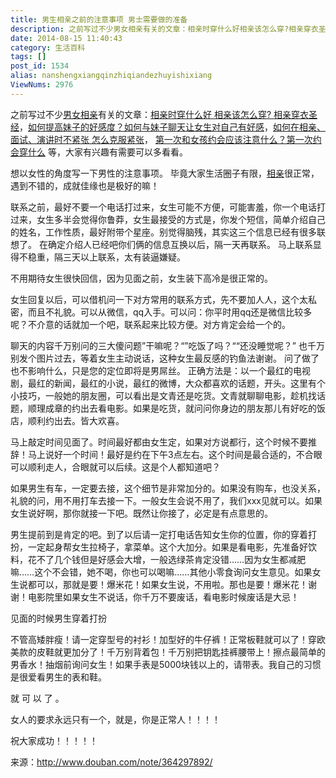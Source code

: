 ```yaml
---
title: 男生相亲之前的注意事项 男士需要做的准备
description: 之前写过不少男女相亲有关的文章：相亲时穿什么好相亲该怎么穿?相亲穿衣圣经，如何提高妹子的好感度？如何与妹子聊天让女生对自己有好感，如何在相亲、面试、演讲时不紧张怎么克服紧张，第一次和女孩约会应该注意什么？第一次约会穿什么 等，大家有兴趣有需要可以多看看。想以女性的角度写一下男性的注意事项。毕竟大家生活圈子有限，相亲很正常，遇到不错的，成就佳缘也是极好的嘛！联系之前，最好不要一
date: 2014-08-15 11:40:43
category: 生活百科
tags: []
post_id: 1534
alias: nanshengxiangqinzhiqiandezhuyishixiang
ViewNums: 2976
---
```


之前写过不少[男女相亲](/blog/nanshengxiangqinzhiqiandezhuyishixiang)有关的文章：[相亲时穿什么好 相亲该怎么穿? 相亲穿衣圣经](/blog/xiangqinshichuanshenmehao "相亲时穿什么好 相亲该怎么穿? 相亲穿衣圣经")，[如何提高妹子的好感度？如何与妹子聊天让女生对自己有好感](/blog/ruhetigaomeizidehaogandu "如何提高妹子的好感度？如何与妹子聊天让女生对自己有好感")，[如何在相亲、面试、演讲时不紧张 怎么克服紧张](/blog/zenmekefujinzhang "如何在相亲、面试、演讲时不紧张 怎么克服紧张")， [第一次和女孩约会应该注意什么？第一次约会穿什么](/blog/diyicihenvhaiyuehuizhuyishenme "第一次和女孩约会应该注意什么？第一次约会穿什么") 等，大家有兴趣有需要可以多看看。

想以女性的角度写一下男性的注意事项。
毕竟大家生活圈子有限，[相亲](/blog/nanshengxiangqinzhiqiandezhuyishixiang)很正常，遇到不错的，成就佳缘也是极好的嘛！

联系之前，最好不要一个电话打过来，女生可能不方便，可能害羞，你一个电话打过来，女生多半会觉得你鲁莽，女生最接受的方式是，你发个短信，简单介绍自己的姓名，工作性质，最好附带个星座。别觉得脑残，其实这三个信息已经有很多联想了。
在确定介绍人已经吧你们俩的信息互换以后，隔一天再联系。
马上联系显得不稳重，隔三天以上联系，太有装逼嫌疑。

不用期待女生很快回信，因为见面之前，女生装下高冷是很正常的。

女生回复以后，可以借机问一下对方常用的联系方式，先不要加人人，这个太私密，而且不礼貌。可以从微信，qq入手。可以问：你平时用qq还是微信比较多呢？不介意的话就加一个吧，联系起来比较方便。对方肯定会给一个的。

聊天的内容千万别问的三大傻问题”干嘛呢？“”吃饭了吗？““还没睡觉呢？”
也千万别发个图片过去，等着女生主动说话，这种女生最反感的钓鱼法谢谢。
问了做了也不影响什么，只是您的定位即将是男屌丝。
正确方法是：以一个最红的电视剧，最红的新闻，最红的小说，最红的微博，大众都喜欢的话题，开头。这里有个小技巧，一般她的朋友圈，可以看出是文青还是吃货。文青就聊聊电影，趁机找话题，顺理成章的约出去看电影。如果是吃货，就问问你身边的朋友那儿有好吃的饭店，顺利约出去。皆大欢喜。

马上敲定时间见面了。时间最好都由女生定，如果对方说都行，这个时候不要推辞！马上说好一个时间！最好是约在下午3点左右。这个时间是最合适的，不合眼可以顺利走人，合眼就可以后续。这是个人都知道吧？

如果男生有车，一定要去接，这个细节是非常加分的。如果没有购车，也没关系，礼貌的问，用不用打车去接一下。一般女生会说不用了，我们xxx见就可以。如果女生说好啊，那你就接一下吧。既然让你接了，必定是有点意思的。

男生提前到是肯定的吧。到了以后请一定打电话告知女生你的位置，你的穿着打扮，一定起身帮女生拉椅子，拿菜单。这个大加分。如果是看电影，先准备好饮料，花不了几个钱但是好感会大增，一般选绿茶肯定没错……因为女生都减肥嘛……这个不会错，她不喝，你也可以喝嘛……其他小零食询问女生意见。如果女生说都可以，那就是要！爆米花！如果女生说，不用啦。那也是要！爆米花！谢谢！电影院里如果女生不说话，你千万不要废话，看电影时候废话是大忌！

见面的时候男生穿着打扮

不管高矮胖瘦！请一定穿型号的衬衫！加型好的牛仔裤！正常板鞋就可以了！穿欧美款的皮鞋就更加分了！千万别背着包！千万别把钥匙挂裤腰带上！擦点最简单的男香水！抽烟前询问女生！如果手表是5000块钱以上的，请带表。我自己的习惯是很爱看男生的表和鞋。

就
可
以
了
。

女人的要求永远只有一个，就是，你是正常人！！！！

祝大家成功！！！！！

来源：http://www.douban.com/note/364297892/

